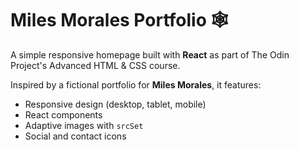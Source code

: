 # Miles Morales Portfolio 🕸️

A simple responsive homepage built with **React** as part of The Odin Project's Advanced HTML & CSS course.

Inspired by a fictional portfolio for **Miles Morales**, it features:

- Responsive design (desktop, tablet, mobile)
- React components
- Adaptive images with `srcSet`
- Social and contact icons